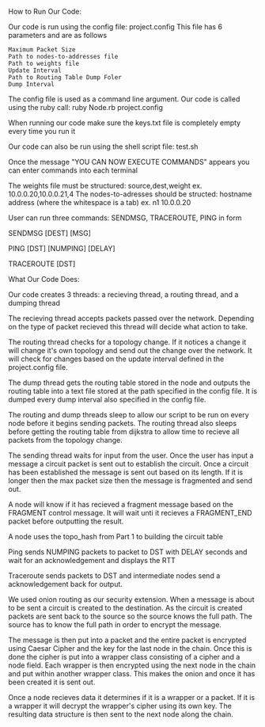 How to Run Our Code:

Our code is run using the config file: project.config This file has 6 parameters and are as follows

	Maximum Packet Size
	Path to nodes-to-addresses file
	Path to weights file
	Update Interval
	Path to Routing Table Dump Foler 
	Dump Interval

The config file is used as a command line argument. Our code is called using the ruby call: ruby Node.rb project.config

When running our code make sure the keys.txt file is completely empty every time you run it

Our code can also be run using the shell script file: test.sh

Once the message "YOU CAN NOW EXECUTE COMMANDS" appears you can enter commands into each terminal

The weights file must be structured: source,dest,weight ex. 10.0.0.20,10.0.0.21,4 The nodes-to-adresses should be structed: hostname address (where the whitespace is a tab) ex. n1 10.0.0.20

User can run three commands: SENDMSG, TRACEROUTE, PING in form

SENDMSG [DEST] [MSG]

PING [DST] [NUMPING] [DELAY]

TRACEROUTE [DST]


What Our Code Does:

Our code creates 3 threads: a recieving thread, a routing thread, and a dumping thread

The recieving thread accepts packets passed over the network. Depending on the type of packet recieved this thread will decide what action to take.

The routing thread checks for a topology change. If it notices a change it will change it's own topology and send out the change over the network. It will check for changes based on the update interval defined in the project.config file.

The dump thread gets the routing table stored in the node and outputs the routing table into a text file stored at the path specified in the config file. It is dumped every dump interval also specified in the config file.

The routing and dump threads sleep to allow our script to be run on every node before it begins sending packets. The routing thread also sleeps before getting the routing table from dijkstra to allow time to recieve all packets from the topology change.

The sending thread waits for input from the user. Once the user has input a message a circuit packet is sent out to establish the circuit. Once a circuit has been established the message is sent out based on its length. If it is longer then the max packet size then the message is fragmented and send out.

A node will know if it has recieved a fragment message based on the FRAGMENT control message. It will wait unti it recieves a FRAGMENT_END packet before outputting the result.

A node uses the topo_hash from Part 1 to building the circuit table

Ping sends NUMPING packets to packet to DST with DELAY seconds and wait for an acknowledgement and displays the RTT

Traceroute sends packets to DST and intermediate nodes send a acknowledgement back for output.

We used onion routing as our security extension. When a message is about to be sent a circuit is created to the destination. As the circuit is created packets are sent back to the source so the source knows the full path. The source has to know the full path in order to encrypt the message.

The message is then put into a packet and the entire packet is encrypted using Caesar Cipher and the key for the last node in the chain. Once this is done the cipher is put into a wrapper class consisting of a cipher and a node field. Each wrapper is then encrypted using the next node in the chain and put within another wrapper class. This makes the onion and once it has been created it is sent out.

Once a node recieves data it determines if it is a wrapper or a packet. If it is a wrapper it will decrypt the wrapper's cipher using its own key. The resulting data structure is then sent to the next node along the chain. 
